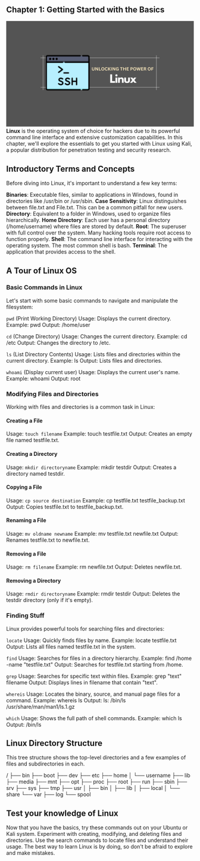 ## Chapter 1: Getting Started with the Basics

![image](./img/linux-101.png)
**Linux** is the operating system of choice for hackers due to its powerful command line interface and extensive customization capabilities. In this chapter, we'll explore the essentials to get you started with Linux using Kali, a popular distribution for penetration testing and security research.

## Introductory Terms and Concepts
Before diving into Linux, it's important to understand a few key terms:

**Binaries**: Executable files, similar to applications in Windows, found in directories like /usr/bin or /usr/sbin.
**Case Sensitivity**: Linux distinguishes between file.txt and File.txt. This can be a common pitfall for new users.
**Directory**: Equivalent to a folder in Windows, used to organize files hierarchically.
**Home Directory**: Each user has a personal directory (/home/username) where files are stored by default.
**Root**: The superuser with full control over the system. Many hacking tools require root access to function properly.
**Shell**: The command line interface for interacting with the operating system. The most common shell is bash.
**Terminal**: The application that provides access to the shell.

## A Tour of Linux OS

### Basic Commands in Linux
Let's start with some basic commands to navigate and manipulate the filesystem:

`pwd` (Print Working Directory)
Usage: Displays the current directory.
Example: pwd
Output: /home/user

`cd` (Change Directory)
Usage: Changes the current directory.
Example: cd /etc
Output: Changes the directory to /etc.

`ls` (List Directory Contents)
Usage: Lists files and directories within the current directory.
Example: ls
Output: Lists files and directories.

`whoami` (Display current user)
Usage: Displays the current user's name.
Example: whoami
Output: root

### Modifying Files and Directories
Working with files and directories is a common task in Linux:

#### Creating a File
Usage: `touch filename`
Example: touch testfile.txt
Output: Creates an empty file named testfile.txt.

#### Creating a Directory
Usage: `mkdir directoryname`
Example: mkdir testdir
Output: Creates a directory named testdir.

#### Copying a File
Usage: `cp source destination`
Example: cp testfile.txt testfile_backup.txt
Output: Copies testfile.txt to testfile_backup.txt.

#### Renaming a File
Usage: `mv oldname newname`
Example: mv testfile.txt newfile.txt
Output: Renames testfile.txt to newfile.txt.

#### Removing a File
Usage: `rm filename`
Example: rm newfile.txt
Output: Deletes newfile.txt.

#### Removing a Directory
Usage: `rmdir directoryname`
Example: rmdir testdir
Output: Deletes the testdir directory (only if it's empty).

### Finding Stuff
Linux provides powerful tools for searching files and directories:

`locate`
Usage: Quickly finds files by name.
Example: locate testfile.txt
Output: Lists all files named testfile.txt in the system.

`find`
Usage: Searches for files in a directory hierarchy.
Example: find /home -name "testfile.txt"
Output: Searches for testfile.txt starting from /home.

`grep`
Usage: Searches for specific text within files.
Example: grep "text" filename
Output: Displays lines in filename that contain "text".

`whereis`
Usage: Locates the binary, source, and manual page files for a command.
Example: whereis ls
Output: ls: /bin/ls /usr/share/man/man1/ls.1.gz

`which`
Usage: Shows the full path of shell commands.
Example: which ls
Output: /bin/ls

## Linux Directory Structure
This tree structure shows the top-level directories and a few examples of files and subdirectories in each.

/
├── bin
├── boot
├── dev
├── etc
├── home
│   └── username
├── lib
├── media
├── mnt
├── opt
├── proc
├── root
├── run
├── sbin
├── srv
├── sys
├── tmp
├── usr
│   ├── bin
│   ├── lib
│   ├── local
│   └── share
└── var
    ├── log
    └── spool

## Test your knowledge of Linux
Now that you have the basics, try these commands out on your Ubuntu or Kali system. Experiment with creating, modifying, and deleting files and directories. Use the search commands to locate files and understand their usage. The best way to learn Linux is by doing, so don't be afraid to explore and make mistakes.
